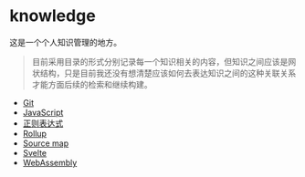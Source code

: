 # knowledge
这是一个个人知识管理的地方。

> 目前采用目录的形式分别记录每一个知识相关的内容，但知识之间应该是网状结构，只是目前我还没有想清楚应该如何去表达知识之间的这种关联关系才能方面后续的检索和继续构建。

- [Git](git)
- [JavaScript](JavaScript)
- [正则表达式](regexp)
- [Rollup](rollup)
- [Source map](source-map)
- [Svelte](svelte)
- [WebAssembly](wasm)
